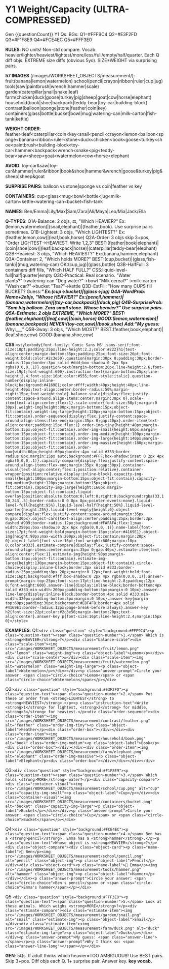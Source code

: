 # Y1 Weight/Capacity (ULTRA-COMPRESSED)

Gen {{questionCount}} Y1 Qs. BGs: Q1=#FFF9C4 Q2=#E3F2FD Q3=#F1F8E9 Q4=#FCE4EC Q5=#FFF3E0

**RULES**: NO units! Non-std compare. Vocab: heavier/lighter/heaviest/lightest/more/less/full/empty/half/quarter. Each Q diff objs. EXTREME size diffs (obvious 5yo). SIZE≠WEIGHT via surprising pairs.

**57 IMAGES** (/images/WORKSHEET_OBJECTS/measurement/): fruit(banana|lemon|watermelon) school(pencil|crayon|ribbon|ruler|cup|jug) tools(saw|paintbrush|wrench|hammer|scale) garden(caterpillar|snail|snake|leaf) farm(chicken|duck|goose|turkey|pig|sheep|goat|cow|horse|elephant) household(book|shoe|backpack|teddy-bear|toy-car|building-block) contrast(balloon|sponge|stone|feather|coin|key) containers(glass|bottle|bucket|bowl|mug|watering-can|milk-carton|fish-tank|kettle)

**WEIGHT ORDER**: feather<leaf<caterpillar<coin<key<snail<pencil<crayon<lemon<balloon<sponge<banana<ribbon<ruler<stone<duck<chicken<book<goose<turkey<shoe<paintbrush<building-block<toy-car<hammer<backpack<wrench<snake<pig<teddy-bear<saw<sheep<goat<watermelon<cow<horse<elephant

**AVOID**: toy-car&saw|toy-car&hammer|ruler&ribbon|book&shoe|hammer&wrench|goose&turkey|pig&sheep|sheep&goat

**SURPRISE PAIRS**: balloon vs stone|sponge vs coin|feather vs key

**CONTAINERS**: cup<glass<mug<bowl<bottle<jug<milk-carton<kettle<watering-can<bucket<fish-tank

**NAMES**: Ben/Emma|Lily/Max|Sam/Zara|Ali/Maya|Leo/Mia|Jack/Ella

**Q-TYPES**:
Q1A-Balance: 2 objs, ⚖️, "Which HEAVIER?" Ex:(lemon,watermelon)|(snail,elephant)|(feather,book). Use surprise pairs sometimes.
Q1B-Lightest: 3 objs, "Which LIGHTEST?" Ex:(feather,lemon,cow)|(leaf,book,horse)
Q2A-Order: 3 objs skip 3+pos, "Order LIGHTEST→HEAVIEST. Write 1,2,3" BEST:(feather|book|elephant)|(coin|shoe|cow)|(leaf|backpack|horse)|(caterpillar|teddy-bear|elephant)
Q2B-Heaviest: 3 objs, "Which HEAVIEST?" Ex:(banana,hammer,elephant)
Q3A-Container: 2, "Which holds MORE?" BEST:(cup,bucket)|(glass,fish-tank)|(mug,watering-can) OK:(cup,jug)|(glass,bottle)
Q3B-HalfFull: 3 containers diff fills, "Which HALF FULL?" CSS:liquid-level-full|half|quarter|empty
Q3C-Practical: Real scenario. "Water plants?"→watering-can "Dog water?"→bowl "Milk cereal?"→milk-carton "Wash car?"→bucket "Tea?"→kettle
Q3D-EstFill: "How many CUPS fill BUCKET? Guess:___" Ex:(cup→bucket)|(glass→jug)
Q4A-WordProb: Name+2objs, "Whose HEAVIER?" Ex:(pencil,hammer)|(banana,watermelon)|(toy-car,backpack)|(duck,pig)
Q4B-SurpriseProb: "Sam big balloon. Zara small stone. Whose heavier?" Use surprise pairs.
Q5A-Estimate: 2 objs EXTREME, "Which MORE?" BEST:(feather,elephant)|(leaf,cow)|(coin,horse) GOOD:(lemon,watermelon)|(banana,backpack) NEVER:(toy-car,saw)|(book,shoe) Add:"My guess:___ Why:___"
Q5B-3way: 3 objs, "Which MOST?" BEST:(feather,book,elephant)|(leaf,shoe,cow) GOOD:(banana,shoe,cow)

**CSS**:`<style>body{font-family:'Comic Sans MS',sans-serif;font-size:18pt;padding:25px;line-height:2.2;color:#222}h1{text-align:center;margin-bottom:35px;padding:25px;font-size:26pt;font-weight:bold;color:#2c3e50}.question{margin:30px 0;padding:30px;border-radius:12px;border:3px solid #ddd;box-shadow:0 2px 8px rgba(0,0,0,.1)}.question-text{margin-bottom:20px;line-height:2.6;font-size:19pt;font-weight:600}.instruction-text{margin-bottom:25px;line-height:2.4;font-size:16pt;color:#555;font-style:italic}.question-number{display:inline-block;background:#4169E1;color:#fff;width:40px;height:40px;line-height:40px;text-align:center;border-radius:50%;margin-right:15px;font-weight:bold}.balance-scale{display:flex;justify-content:space-around;align-items:center;margin:30px 0}.scale-item{text-align:center;flex:1}.scale-center{font-size:50pt;margin:0 30px}.weight-img{height:80px;margin-bottom:15px;object-fit:contain}.weight-img-large{height:120px;margin-bottom:15px;object-fit:contain}.order-sequence{display:flex;justify-content:space-around;align-items:flex-end;margin:35px 0;gap:20px}.order-item{text-align:center;padding:15px;flex:1}.order-img-tiny{height:40px;margin-bottom:15px;object-fit:contain}.order-img-small{height:60px;margin-bottom:15px;object-fit:contain}.order-img-medium{height:100px;margin-bottom:15px;object-fit:contain}.order-img-large{height:140px;margin-bottom:15px;object-fit:contain}.order-img-massive{height:180px;margin-bottom:15px;object-fit:contain}.order-box{width:60px;height:60px;border:4px solid #333;border-radius:8px;margin:15px auto;background:#FFF;box-shadow:inset 0 2px 4px rgba(0,0,0,.1)}.capacity-compare{display:flex;justify-content:space-around;align-items:flex-end;margin:35px 0;gap:30px}.container-visual{text-align:center;flex:1;position:relative}.container-wrapper{position:relative;display:inline-block}.capacity-img-small{height:100px;margin-bottom:15px;object-fit:contain}.capacity-img-medium{height:120px;margin-bottom:15px;object-fit:contain}.capacity-img-large{height:160px;margin-bottom:15px;object-fit:contain}.liquid-overlay{position:absolute;bottom:0;left:0;right:0;background:rgba(33,150,243,.5);border-radius:0 0 8px 8px;pointer-events:none}.liquid-level-full{height:95%}.liquid-level-half{height:50%}.liquid-level-quarter{height:25%}.liquid-level-empty{height:0}.object-compare{display:flex;justify-content:space-around;margin:35px 0;gap:30px}.object-card{text-align:center;padding:25px;border:3px dashed #999;border-radius:12px;background:#FAFAFA;flex:1;max-width:250px;box-shadow:0 2px 6px rgba(0,0,0,.1)}.name-label{font-size:17pt;font-weight:bold;margin-bottom:15px;color:#4169E1}.object-img{height:90px;max-width:200px;object-fit:contain;margin:20px 0}.object-label{font-size:16pt;font-weight:600;margin:10px 0;color:#333}.estimate-compare{display:flex;justify-content:space-around;align-items:center;margin:35px 0;gap:40px}.estimate-item{text-align:center;flex:1}.estimate-img{height:90px;margin-bottom:15px;object-fit:contain}.estimate-img-large{height:130px;margin-bottom:15px;object-fit:contain}.circle-choice{display:inline-block;border:3px solid #333;border-radius:25px;padding:8px 20px;margin:0 12px;font-weight:bold;font-size:16pt;background:#fff;box-shadow:0 2px 4px rgba(0,0,0,.1)}.answer-prompt{margin-top:25px;font-size:17pt;line-height:2.8;padding:12px 0;font-weight:600}.answer-line{display:inline-block;border-bottom:4px solid #333;min-width:200px;padding-bottom:5px;margin:0 10px}.answer-line-long{display:inline-block;border-bottom:4px solid #333;min-width:320px;padding-bottom:5px;margin:0 10px}.answer-key{margin-top:60px;padding:30px;background:#E8F4F8;border:4px solid #4169E1;border-radius:12px;page-break-before:always}.answer-key h2{font-size:22pt;color:#2c3e50;margin-bottom:20px;text-align:center}.answer-key p{font-size:16pt;line-height:2.4;margin:15px 0}</style>`

**EXAMPLES**:
Q1:`<div class="question" style="background:#FFF9C4"><p class="question-text"><span class="question-number">1.</span> Which is <strong>HEAVIER</strong>?</p><div class="balance-scale"><div class="scale-item"><img src="/images/WORKSHEET_OBJECTS/measurement/fruit/lemon.png" alt="lemon" class="weight-img"><p class="object-label">Lemon</p></div><div class="scale-center">⚖️</div><div class="scale-item"><img src="/images/WORKSHEET_OBJECTS/measurement/fruit/watermelon.png" alt="watermelon" class="weight-img-large"><p class="object-label">Watermelon</p></div></div><p class="answer-prompt">Circle your answer: <span class="circle-choice">Lemon</span> or <span class="circle-choice">Watermelon</span></p></div>`

Q2:`<div class="question" style="background:#E3F2FD"><p class="question-text"><span class="question-number">2.</span> Put these in order from <strong>LIGHTEST</strong> to <strong>HEAVIEST</strong>.</p><p class="instruction-text">Write <strong>1</strong> for lightest, <strong>2</strong> for middle, <strong>3</strong> for heaviest.</p><div class="order-sequence"><div class="order-item"><img src="/images/WORKSHEET_OBJECTS/measurement/contrast/feather.png" alt="feather" class="order-img-tiny"><p class="object-label">Feather</p><div class="order-box"></div></div><div class="order-item"><img src="/images/WORKSHEET_OBJECTS/measurement/household/book.png" alt="book" class="order-img-medium"><p class="object-label">Book</p><div class="order-box"></div></div><div class="order-item"><img src="/images/WORKSHEET_OBJECTS/measurement/farm/elephant.png" alt="elephant" class="order-img-massive"><p class="object-label">Elephant</p><div class="order-box"></div></div></div></div>`

Q3:`<div class="question" style="background:#F1F8E9"><p class="question-text"><span class="question-number">3.</span> Which holds <strong>MORE</strong> water?</p><div class="capacity-compare"><div class="container-visual"><img src="/images/WORKSHEET_OBJECTS/measurement/school/cup.png" alt="cup" class="capacity-img-small"><p class="object-label">Cup</p></div><div class="container-visual"><img src="/images/WORKSHEET_OBJECTS/measurement/containers/bucket.png" alt="bucket" class="capacity-img-large"><p class="object-label">Bucket</p></div></div><p class="answer-prompt">Circle your answer: <span class="circle-choice">Cup</span> or <span class="circle-choice">Bucket</span></p></div>`

Q4:`<div class="question" style="background:#FCE4EC"><p class="question-text"><span class="question-number">4.</span> Ben has a <strong>pencil</strong>. Emma has a <strong>hammer</strong>.</p><p class="question-text">Whose object is <strong>HEAVIER</strong>?</p><div class="object-compare"><div class="object-card"><p class="name-label">👤 Ben</p><img src="/images/WORKSHEET_OBJECTS/measurement/school/pencil.png" alt="pencil" class="object-img"><p class="object-label">Pencil</p></div><div class="object-card"><p class="name-label">👤 Emma</p><img src="/images/WORKSHEET_OBJECTS/measurement/tools/hammer.png" alt="hammer" class="object-img"><p class="object-label">Hammer</p></div></div><p class="answer-prompt">Circle your answer: <span class="circle-choice">Ben's pencil</span> or <span class="circle-choice">Emma's hammer</span></p></div>`

Q5:`<div class="question" style="background:#FFF3E0"><p class="question-text"><span class="question-number">5.</span> Look at these animals. Which weighs <strong>MORE</strong>?</p><div class="estimate-compare"><div class="estimate-item"><img src="/images/WORKSHEET_OBJECTS/measurement/garden/snail.png" alt="snail" class="estimate-img"><p class="object-label">Snail</p></div><div class="estimate-item"><img src="/images/WORKSHEET_OBJECTS/measurement/farm/duck.png" alt="duck" class="estimate-img-large"><p class="object-label">Duck</p></div></div><p class="answer-prompt">My guess: <span class="answer-line"></span></p><p class="answer-prompt">Why I think so: <span class="answer-line-long"></span></p></div>`

**GEN**: 5Qs. If adult thinks which heavier=TOO AMBIGUOUS! Use BEST pairs. Skip 3+pos. Diff objs each Q. 1+ surprise pair. Answer key. <strong> key vocab.
